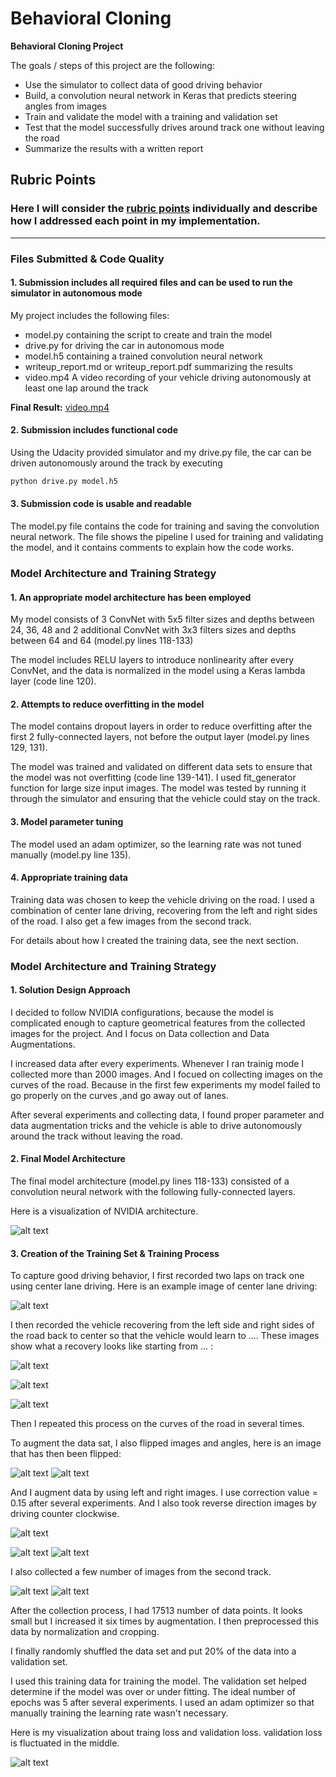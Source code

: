 # **Behavioral Cloning** 

**Behavioral Cloning Project**

The goals / steps of this project are the following:
* Use the simulator to collect data of good driving behavior
* Build, a convolution neural network in Keras that predicts steering angles from images
* Train and validate the model with a training and validation set
* Test that the model successfully drives around track one without leaving the road
* Summarize the results with a written report


[//]: # (Image References)

[image0]: ./visualization.png "Visualization"
[image1]: ./model.png "Model Visualization"
[image2]: ./image2.jpg "Grayscaling"
[image3]: ./image3.jpg "Recovery Image"
[image4]: ./image4.jpg "Recovery Image"
[image5]: ./image5.jpg "Recovery Image"
[image6]: ./normal.jpg "Normal Image"
[image7]: ./flipped.jpg "Flipped Image"
[image8]: ./center.jpg "Right Image"
[image9]: ./left.jpg "Left Image"
[image10]: ./right.jpg "Right Image"
[image11]: ./track2_0.jpg "Track2 Image0"
[image12]: ./track2_1.jpg "Track2 Image1"

## Rubric Points
### Here I will consider the [rubric points](https://review.udacity.com/#!/rubrics/432/view) individually and describe how I addressed each point in my implementation.  

---
### Files Submitted & Code Quality

#### 1. Submission includes all required files and can be used to run the simulator in autonomous mode

My project includes the following files:
* model.py containing the script to create and train the model
* drive.py for driving the car in autonomous mode
* model.h5 containing a trained convolution neural network 
* writeup_report.md or writeup_report.pdf summarizing the results
* video.mp4 A video recording of your vehicle driving autonomously at least one lap around the track

**Final Result:** [video.mp4]('https://github.com/stereoboy/CarND-Behavioral-Cloning-P3/blob/master/video.mp4')

#### 2. Submission includes functional code
Using the Udacity provided simulator and my drive.py file, the car can be driven autonomously around the track by executing 
```sh
python drive.py model.h5
```

#### 3. Submission code is usable and readable

The model.py file contains the code for training and saving the convolution neural network. The file shows the pipeline I used for training and validating the model, and it contains comments to explain how the code works.

### Model Architecture and Training Strategy

#### 1. An appropriate model architecture has been employed

My model consists of 3 ConvNet with 5x5 filter sizes and depths between 24, 36, 48 and 2 additional ConvNet with 3x3 filters sizes and depths between 64 and 64 (model.py lines 118-133) 

The model includes RELU layers to introduce nonlinearity after every ConvNet, and the data is normalized in the model using a Keras lambda layer (code line 120). 

#### 2. Attempts to reduce overfitting in the model

The model contains dropout layers in order to reduce overfitting after the first 2 fully-connected layers, not before the output layer (model.py lines 129, 131). 

The model was trained and validated on different data sets to ensure that the model was not overfitting (code line 139-141). I used fit_generator function for large size input images. The model was tested by running it through the simulator and ensuring that the vehicle could stay on the track.

#### 3. Model parameter tuning

The model used an adam optimizer, so the learning rate was not tuned manually (model.py line 135).

#### 4. Appropriate training data

Training data was chosen to keep the vehicle driving on the road. I used a combination of center lane driving, recovering from the left and right sides of the road. I also get a few images from the second track. 

For details about how I created the training data, see the next section. 

### Model Architecture and Training Strategy

#### 1. Solution Design Approach

I decided to follow NVIDIA configurations, because the model is complicated enough to capture geometrical features from the collected images for the project. And I focus on Data collection and Data Augmentations.

I increased data after every experiments. Whenever I ran trainig mode I collected more than 2000 images. And I focued on collecting images on the curves of the road. Because in the first few experiments my model failed to go properly on the curves ,and go away out of lanes.

After several experiments and collecting data, I found proper parameter and data augmentation tricks and the vehicle is able to drive autonomously around the track without leaving the road.

#### 2. Final Model Architecture

The final model architecture (model.py lines 118-133) consisted of a convolution neural network with the following fully-connected layers.

Here is a visualization of NVIDIA architecture.

![alt text][image1]

#### 3. Creation of the Training Set & Training Process

To capture good driving behavior, I first recorded two laps on track one using center lane driving. Here is an example image of center lane driving:

![alt text][image2]

I then recorded the vehicle recovering from the left side and right sides of the road back to center so that the vehicle would learn to .... These images show what a recovery looks like starting from ... :

![alt text][image3]

![alt text][image4]

![alt text][image5]

Then I repeated this process on the curves of the road in several times.

To augment the data sat, I also flipped images and angles, here is an image that has then been flipped:

![alt text][image6]
![alt text][image7]

And I augment data by using left and right images. I use correction value = 0.15 after several experiments. And I also took reverse direction images by driving counter clockwise.

![alt text][image8]

![alt text][image9]
![alt text][image10]

I also collected a few number of images from the second track.

![alt text][image11]
![alt text][image12]

After the collection process, I had 17513 number of data points. It looks small but I increased it six times by augmentation. I then preprocessed this data by normalization and cropping.

I finally randomly shuffled the data set and put 20% of the data into a validation set.

I used this training data for training the model. The validation set helped determine if the model was over or under fitting. The ideal number of epochs was 5 after several experiments. I used an adam optimizer so that manually training the learning rate wasn't necessary.

Here is my visualization about traing loss and validation loss. validation loss is fluctuated in the middle.

![alt text][image0]
